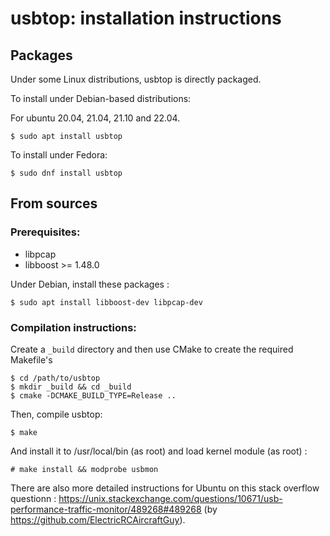 usbtop: installation instructions
=================================

Packages
--------

Under some Linux distributions, usbtop is directly packaged.

To install under Debian-based distributions:

For ubuntu 20.04, 21.04, 21.10 and 22.04.
```
$ sudo apt install usbtop
```

To install under Fedora:

```
$ sudo dnf install usbtop
```


From sources
------------

### Prerequisites:

  * libpcap
  * libboost >= 1.48.0

Under Debian, install these packages :

```
$ sudo apt install libboost-dev libpcap-dev
```

### Compilation instructions:

Create a ``_build`` directory and then use CMake to create the required Makefile's

```
$ cd /path/to/usbtop
$ mkdir _build && cd _build
$ cmake -DCMAKE_BUILD_TYPE=Release ..
```

Then, compile usbtop:

```
$ make
```

And install it to /usr/local/bin (as root) and load kernel module (as root) :

```
# make install && modprobe usbmon
```

There are also more detailed instructions for Ubuntu on this stack overflow
questionn :
https://unix.stackexchange.com/questions/10671/usb-performance-traffic-monitor/489268#489268
(by https://github.com/ElectricRCAircraftGuy).
